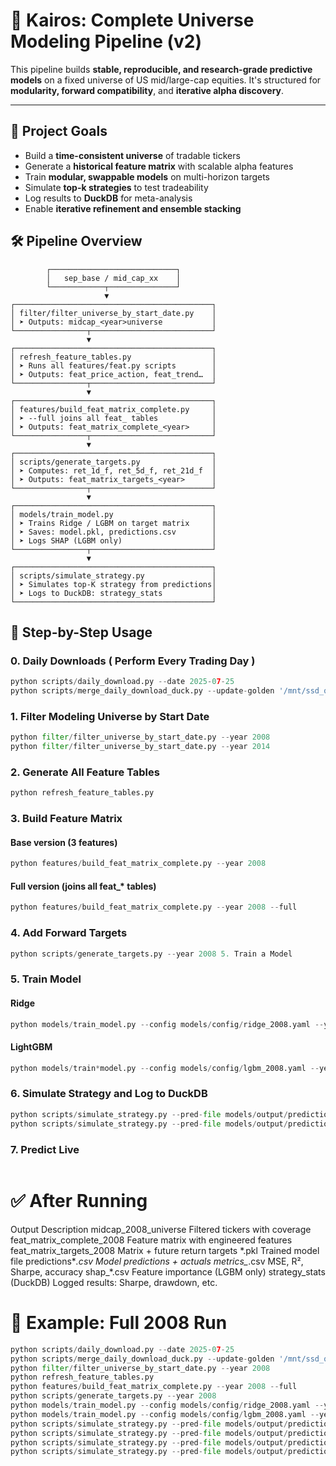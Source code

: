 # 🧠 Kairos: Complete Universe Modeling Pipeline (v2)

This pipeline builds **stable, reproducible, and research-grade predictive models** on a fixed universe of US mid/large-cap equities. It's structured for **modularity, forward compatibility**, and **iterative alpha discovery**.

---

## 📐 Project Goals

- Build a **time-consistent universe** of tradable tickers  
- Generate a **historical feature matrix** with scalable alpha features  
- Train **modular, swappable models** on multi-horizon targets  
- Simulate **top-k strategies** to test tradeability  
- Log results to **DuckDB** for meta-analysis  
- Enable **iterative refinement and ensemble stacking**  

## 🛠️ Pipeline Overview
```flow
        ┌────────────────────────────┐
        │   sep_base / mid_cap_xx    │
        └────────────┬───────────────┘
                     ▼
┌────────────────────────────────────────────┐
│ filter/filter_universe_by_start_date.py    │
│ ➤ Outputs: midcap_<year>universe           │
└────────────────┬───────────────────────────┘
                 ▼
┌────────────────────────────────────────────┐
│ refresh_feature_tables.py                  │
│ ➤ Runs all features/feat.py scripts        │
│ ➤ Outputs: feat_price_action, feat_trend…  │
└────────────────┬───────────────────────────┘
                 ▼
┌────────────────────────────────────────────┐
│ features/build_feat_matrix_complete.py     │
│ ➤ --full joins all feat_ tables            │
│ ➤ Outputs: feat_matrix_complete_<year>     │
└────────────────┬───────────────────────────┘
                 ▼
┌────────────────────────────────────────────┐
│ scripts/generate_targets.py                │
│ ➤ Computes: ret_1d_f, ret_5d_f, ret_21d_f  │
│ ➤ Outputs: feat_matrix_targets_<year>      │
└────────────────┬───────────────────────────┘
                 ▼
┌────────────────────────────────────────────┐
│ models/train_model.py                      │
│ ➤ Trains Ridge / LGBM on target matrix     │
│ ➤ Saves: model.pkl, predictions.csv        │
│ ➤ Logs SHAP (LGBM only)                    │
└────────────────┬───────────────────────────┘
                 ▼
┌────────────────────────────────────────────┐
│ scripts/simulate_strategy.py               │
│ ➤ Simulates top-K strategy from predictions│
│ ➤ Logs to DuckDB: strategy_stats           │
└────────────────────────────────────────────┘
```

## 🚀 Step-by-Step Usage

### 0. Daily Downloads ( Perform Every Trading Day )

```python
python scripts/daily_download.py --date 2025-07-25
python scripts/merge_daily_download_duck.py --update-golden '/mnt/ssd_quant/media/vjerome2/Extreme Pro/kairos_phase4/data/kairos.duckdb'  
```
### 1. Filter Modeling Universe by Start Date

```python
python filter/filter_universe_by_start_date.py --year 2008
python filter/filter_universe_by_start_date.py --year 2014
```
### 2. Generate All Feature Tables
   ```python
   python refresh_feature_tables.py
   ```
### 3. Build Feature Matrix
#### Base version (3 features)
```python
python features/build_feat_matrix_complete.py --year 2008
```
#### Full version (joins all feat\_\* tables)
```python
python features/build_feat_matrix_complete.py --year 2008 --full
```
### 4. Add Forward Targets
```python
python scripts/generate_targets.py --year 2008 5. Train a Model
```
### 5. Train Model
#### Ridge
```python
python models/train_model.py --config models/config/ridge_2008.yaml --year 2008
```
#### LightGBM
```python
python models/train*model.py --config models/config/lgbm_2008.yaml --year 2008 
```
### 6. Simulate Strategy and Log to DuckDB
```python
python scripts/simulate_strategy.py --pred-file models/output/predictions_ridge_2008.csv --tag ridge_v1
python scripts/simulate_strategy.py --pred-file models/output/predictions_lgbm_2008.csv --tag lgbm_final
```
### 7. Predict Live
```python
```
# ✅ After Running
Output Description
midcap_2008_universe Filtered tickers with coverage
feat_matrix_complete_2008 Feature matrix with engineered features
feat_matrix_targets_2008 Matrix + future return targets
\*.pkl Trained model file
predictions*_.csv Model predictions + actuals
metrics\__.csv MSE, R², Sharpe, accuracy
shap\_\*.csv Feature importance (LGBM only)
strategy_stats (DuckDB) Logged results: Sharpe, drawdown, etc.

# 🧪 Example: Full 2008 Run
```python
python scripts/daily_download.py --date 2025-07-25  
python scripts/merge_daily_download_duck.py --update-golden '/mnt/ssd_quant/media/vjerome2/Extreme Pro/kairos_phase4/data/kairos.duckdb'
python filter/filter_universe_by_start_date.py --year 2008
python refresh_feature_tables.py
python features/build_feat_matrix_complete.py --year 2008 --full
python scripts/generate_targets.py --year 2008
python models/train_model.py --config models/config/ridge_2008.yaml --year 2008
python models/train_model.py --config models/config/lgbm_2008.yaml --year 2008
python scripts/simulate_strategy.py --pred-file models/output/predictions_ridge_2008.csv --tag ridge_v1
python scripts/simulate_strategy.py --pred-file models/output/predictions_lgbm_2008.csv --tag lgbm_final
python scripts/simulate_strategy.py --pred-file models/output/predictions_mlp_2008.csv --tag mlp_v1
python scripts/simulate_strategy.py --pred-file models/output/predictions_xgb_2008.csv --tag xgb_v1
```
